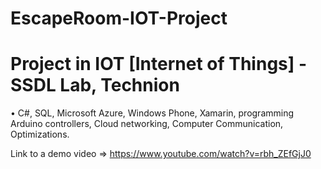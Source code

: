 # EscapeRoom-IOT-Project

# Project in IOT [Internet of Things] - SSDL Lab, Technion
•	C#, SQL, Microsoft Azure, Windows Phone, Xamarin, programming Arduino controllers, Cloud networking,
Computer Communication, Optimizations.
 
 Link to a demo video  => https://www.youtube.com/watch?v=rbh_ZEfGjJ0
